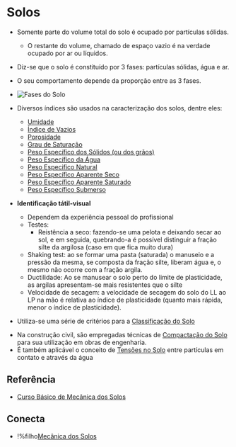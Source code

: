 # Solos

 - Somente parte do volume total do solo é ocupado por partículas sólidas.
     - O restante do volume, chamado de espaço vazio é na verdade ocupado por ar ou líquidos.
 - Diz-se que o solo é constituído por 3 fases: partículas sólidas, água e ar.
 - O seu comportamento depende da proporção entre as 3 fases.

 - ![Fases do Solo](img/fases_do_solo.png)

 - Diversos índices são usados na caracterização dos solos, dentre eles:
     - [Umidade](umidade.md)
     - [Índice de Vazios](indice_de_vazios.md)
     - [Porosidade](porosidade.md)
     - [Grau de Saturação](grau_de_saturacao.md)
     - [Peso Específico dos Sólidos (ou dos grãos)](peso_especifico_dos_solidos.md)
     - [Peso Específico da Água](peso_especifico_da_agua.md)
     - [Peso Especifico Natural](peso_especifico_natural.md)
     - [Peso Específico Aparente Seco](peso_especifico_aparente_seco.md)
     - [Peso Específico Aparente Saturado](peso_especifico_aparente_saturado.md)
     - [Peso Específico Submerso](peso_especifico_submerso.md)

 - **Identificação tátil-visual**
     - Dependem da experiência pessoal do profissional
     - Testes:
         - Reistência a seco: fazendo-se uma pelota e deixando secar ao sol, e em seguida, quebrando-a é possível distinguir a fração silte da argilosa (caso em que fica muito dura)
	 - Shaking test: ao se formar uma pasta (saturada) o manuseio e a pressão da mesma, se composta da fração silte, liberam água e, o mesmo não ocorre com a fração argila.
	 - Ductilidade: Ao se manusear o solo perto do limite de plasticidade, as argilas apresentam-se mais resistentes que o silte
	 - Velocidade de secagem: a velocidade de secagem do solo do LL ao LP na mão é relativa ao índice de plasticidade (quanto mais rápida, menor o índice de plasticidade).
 - Utiliza-se uma série de critérios para a [Classificação do Solo](classificacao_do_solo.md)
 * Na construção civil, são empregadas técnicas de [Compactação do Solo](compactacao_do_solo.md) para sua utilização em obras de engenharia.
 * É também aplicável o conceito de [Tensões no Solo](tensoes_no_solo.md) entre partículas em contato e através da água
## Referência

 - [Curso Básico de Mecânica dos Solos](old/curso_basico_de_mecanica_dos_solos.md)

## Conecta

 - !%filho[Mecânica dos Solos](mecanica_dos_solos.md)


